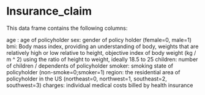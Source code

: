 # Insurance_claim

This data frame contains the following columns:

age : age of policyholder
sex: gender of policy holder (female=0, male=1)
bmi: Body mass index, providing an understanding of body, weights that are relatively high or low relative to height, objective index of body weight (kg / m ^ 2) using the ratio of height to weight, ideally 18.5 to 25
children: number of children / dependents of policyholder
smoker: smoking state of policyholder (non-smoke=0;smoker=1)
region: the residential area of policyholder in the US (northeast=0, northwest=1, southeast=2, southwest=3)
charges: individual medical costs billed by health insurance
